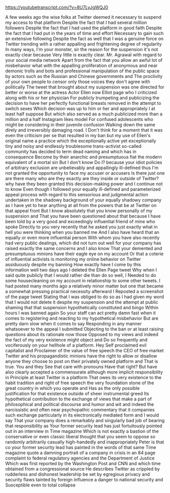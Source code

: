 https://youtubetranscript.com/?v=8U7LyJgWQJ0

 A few weeks ago the wise folks at Twitter deemed it necessary to suspend my access to that platform Despite the fact that I had several million followers Despite the fact that I had used the platform in good faith Despite the fact that I had put in the years of time and effort Necessary to gain such an extensive following Despite the fact as well that I was a genuine force on Twitter trending with a rather appalling and frightening degree of regularity In many ways, I'm your monster, sir the reason for the suspension it's not exactly clear because Very little is exactly clear. Mr. Agrawal with regard to your social media network Apart from the fact that you allow an awful lot of misbehavior what with the appalling proliferation of anonymous and near demonic trolls and bots and professional manipulation of the public space by actors such as the Russian and Chinese governments and The proclivity of your own people to censor only those voices they don't agree with politically The tweet that brought about my suspension was one directed for better or worse at the actress Actor Ellen now Elliot page who I criticized along with his or her physician For publicly trumpeting and publicizing the decision to have her perfectly functional breasts removed in the attempt to switch sexes Which decision was up to him or her and appropriately I at least half suppose But which also served as a much publicized more than a million and a half Instagram likes model For confused adolescents who might be considering in their juvenile confusion Walking down the same direly and irreversibly damaging road. I Don't think for a moment that it was even the criticism per se that resulted in my ban but my use of Ellen's original name a practice which the exceptionally active yet exceptionally tiny and noisy and endlessly troublesome trans-activist so-called community has decided to term dead naming and which has in consequence Become by their anarchic and presumptuous fiat the modern equivalent of a mortal sin But I don't know Do I? because your idiot policies of arbitrary exclusion are unbelievably and appallingly ill-defined thus I'm not granted the opportunity to face my accuser or accusers Is there just one are there many who are they exactly are they inside or outside of Twitter? why have they been granted this decision-making power and I continue not to know Even though I followed your equally ill-defined and parameterized appeal process with regard to this sensorious and judgmental action undertaken in the shadowy background of your equally shadowy company as I have yet to hear anything at all from the powers that be at Twitter on that appeal front But I know absolutely that you know personally of my suspension and That you have been questioned about that because I have been told by a very good and exceedingly influential friend of mine who spoke Directly to you very recently that he asked you just exactly what in hell you were thinking when you banned me And I also have heard that an equally or even more influential person With whom you have also recently had very public dealings, which did not turn out well for your company has raised exactly the same concerns and I also know That your demented and presumptuous minions have their eagle eye on my account Or that a coterie of influential activists is monitoring my online behavior on Twitter assiduously despite my banning How exactly have I come by this information well two days ago I deleted the Ellen Page tweet Why when I said quite publicly that I would rather die than do so well, I Needed to do some housecleaning on my account in relationship to some other tweets. I had posted many months ago a relatively minor matter but one that became a somewhat pressing practical necessity afterward I Reposted a screenshot of the page tweet Stating that I was obliged to do so as I had given my word that I would not delete it despite my suspension and the attempt at public shaming that that suspension hypothetically constituted and bingo Within hours I was banned again So your staff can act pretty damn fast when it comes to registering and reacting to my hypothetical misbehavior But are pretty darn slow when it comes to say Responding in any manner whatsoever to the appeal I submitted Objecting to the ban or at least raising questions about its rationale now those Opposed to my views and indeed the fact of my very existence might object and Do so frequently and vociferously on your hellhole of a platform. Hey Self proclaimed evil capitalist and Proclaimer of the value of free speech the CEO of free market Twitter and his propagandistic minions have the right to allow or disallow anyone they choose to post on their privately owned platform and That is true. You and they See that care with pronouns Have that right? But have also clearly accepted a commensurate although more implicit responsibility in Principle at least Twitter is a platform That owes its very existence to the habit tradition and right of free speech the very foundation stone of the great country in which you operate and Has as the only possible justification for that existence outside of sheer instrumental greed Its hypothetical contribution to the exchange of views that make a part of philosophical and political discourse and humor and wit and indeed the narcissistic and often near psychopathic commentary that it companies such exchange particularly in its electronically mediated form and I would say That your company does a remarkably and singularly bad job of bearing that responsibility as Your former security lead has just fortuitously pointed out in an interview in Time magazine Which is not exactly a bastion of the conservative or even classic liberal thought that you seem to oppose so randomly arbitrarily casually high-handedly and inappropriately Peter is that co your former security lead has painted in the words of that same Time magazine quote a damning portrait of a company in crisis in an 84 page complaint to federal regulatory agencies and the Department of Justice Which was first reported by the Washington Post and CNN and which time obtained from a congressional source He describes Twitter as crippled by rudderless and dishonest leadership be set by egregious privacy and security flaws tainted by foreign influence a danger to national security and Susceptible even to total collapse